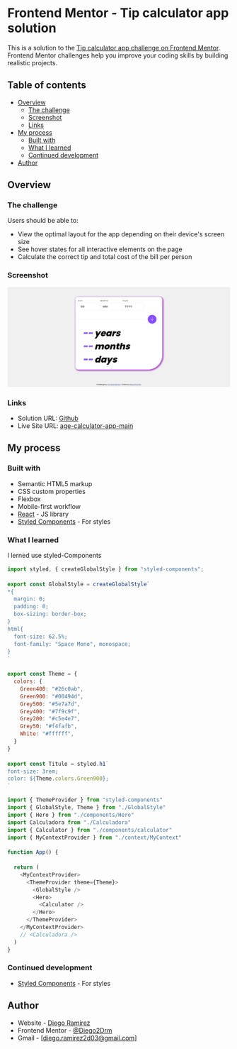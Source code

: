 # Frontend Mentor - Tip calculator app solution

This is a solution to the [Tip calculator app challenge on Frontend Mentor](https://www.frontendmentor.io/challenges/tip-calculator-app-ugJNGbJUX). Frontend Mentor challenges help you improve your coding skills by building realistic projects.

## Table of contents

- [Overview](#overview)
  - [The challenge](#the-challenge)
  - [Screenshot](#screenshot)
  - [Links](#links)
- [My process](#my-process)
  - [Built with](#built-with)
  - [What I learned](#what-i-learned)
  - [Continued development](#continued-development)
- [Author](#author)

## Overview

### The challenge

Users should be able to:

- View the optimal layout for the app depending on their device's screen size
- See hover states for all interactive elements on the page
- Calculate the correct tip and total cost of the bill per person

### Screenshot

![](./src/assets/screenshot.png)

### Links

- Solution URL: [Github](https://github.com/Diego2Drm/age-calculator-app-main)
- Live Site URL: [age-calculator-app-main](https://diego2drm.github.io/age-calculator-app-main/) 

## My process

### Built with

- Semantic HTML5 markup
- CSS custom properties
- Flexbox
- Mobile-first workflow
- [React](https://reactjs.org/) - JS library
- [Styled Components](https://styled-components.com/) - For styles


### What I learned

I lerned use styled-Components

```js
import styled, { createGlobalStyle } from "styled-components";

export const GlobalStyle = createGlobalStyle`
*{
  margin: 0;
  padding: 0;
  box-sizing: border-box;
}
html{
  font-size: 62.5%;
  font-family: "Space Mono", monospace;
}
`

export const Theme = {
  colors: {
    Green400: "#26c0ab",
    Green900: "#00494d",
    Grey500: "#5e7a7d",
    Grey400: "#7f9c9f",
    Grey200: "#c5e4e7",
    Grey50: "#f4fafb",
    White: "#ffffff",
  }
}

export const Titulo = styled.h1`
font-size: 3rem;
color: ${Theme.colors.Green900};
`
```
```js
import { ThemeProvider } from "styled-components"
import { GlobalStyle, Theme } from "./GlobalStyle"
import { Hero } from "./components/Hero"
import Calculadora from "./Calculadora"
import { Calculator } from "./components/calculator"
import { MyContextProvider } from "./context/MyContext"

function App() {

  return (
    <MyContextProvider>
      <ThemeProvider theme={Theme}>
        <GlobalStyle />
        <Hero>
          <Calculator />
        </Hero>
      </ThemeProvider>
    </MyContextProvider>
    // <Calculadora />
  )
}
```

### Continued development

- [Styled Components](https://styled-components.com/) - For styles

## Author

- Website - [Diego Ramírez](https://diego2drm.github.io/Portafolio/)
- Frontend Mentor - [@Diego2Drm](https://www.frontendmentor.io/profile/Diego2Drm)
- Gmail - [diego.ramirez2d03@gmail.com]
